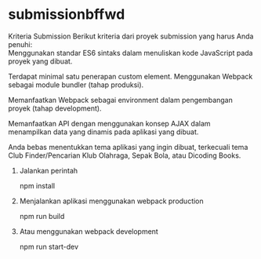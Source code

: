# submissionbffwd
Kriteria Submission Berikut kriteria dari proyek submission yang harus Anda penuhi:  
Menggunakan standar ES6 sintaks dalam menuliskan kode JavaScript pada proyek yang dibuat. 

Terdapat minimal satu penerapan custom element. Menggunakan Webpack sebagai module bundler (tahap produksi). 

Memanfaatkan Webpack sebagai environment dalam pengembangan proyek (tahap development). 

Memanfaatkan API dengan menggunakan konsep AJAX dalam menampilkan data yang dinamis pada aplikasi yang dibuat. 

Anda bebas menentukkan tema aplikasi yang ingin dibuat, terkecuali tema Club Finder/Pencarian Klub Olahraga, Sepak Bola, atau Dicoding Books.

1. Jalankan perintah

    npm install

 2. Menjalankan aplikasi menggunakan webpack production

    npm run build

 3. Atau menggunakan webpack development
 
    npm run start-dev
